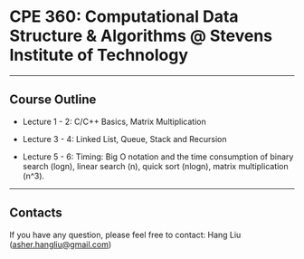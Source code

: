 # CPE 360: Computational Data Structure & Algorithms @ Stevens Institute of Technology


----
Course Outline
----

- Lecture 1 - 2: C/C++ Basics, Matrix Multiplication 

- Lecture 3 - 4: Linked List, Queue, Stack and Recursion

- Lecture 5 - 6: Timing: Big O notation and the time consumption of binary search (logn), linear search (n), quick sort (nlogn), matrix multiplication (n^3).


----
Contacts
----
If you have any question, please feel free to contact: Hang Liu (asher.hangliu@gmail.com)
